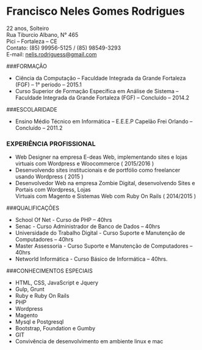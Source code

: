 # Francisco Neles Gomes Rodrigues
22 anos, Solteiro <br />
Rua Tiburcio Albano, N° 465<br />
Pici – Fortaleza – CE<br />
Contato: (85) 99956-5125 / (85) 98549-3293 <br />
E-mail: nelis.rodriguess@gmail.com<br />

###FORMAÇÃO
* Ciência da Computação – Faculdade Integrada da Grande Fortaleza (FGF) – 1° período – 2015.1<br />
* Curso Superior de Formação Específica em Análise de Sistema – Faculdade Integrada da Grande Fortaleza (FGF) – Concluído – 2014.2<br />

###ESCOLARIDADE
* Ensino Médio Técnico em Informática – E.E.E.P Capelão Frei Orlando – Concluído – 2011.2 <br />

### EXPERIÊNCIA PROFISSIONAL
* Web Designer na empresa E-deas Web, implementando sites e lojas virtuais com Wordpress e Woocommerce ( 2015/2016 )<br />
* Desenvolvendo sites institucionais e de portfólio como freelancer usando Wordpress ( 2015 )<br />
* Desenvolvedor Web na empresa Zombie Digital, desenvolvendo Sites e Portais com Wordpress, Lojas<br />
Virtuais com Magento e Sistemas Web com Ruby On Rails ( 2014/2015 )<br />

###QUALIFICAÇÕES
* School Of Net - Curso de PHP – 40hrs<br />
* Senac - Curso Administrador de Banco de Dados – 40hrs<br />
* Universidade do Trabalho Digital - Curso Suporte e Manutenção de Computadores – 40hrs<br />
* Master Assessoria - Curso Suporte e Manutenção de Computadores – 40hrs<br />
* Networld Informática - Curso Básico de Informática – 40hrs.<br />

###CONHECIMENTOS ESPECIAIS
* HTML, CSS, JavaScript e Jquery<br />
* Gulp, Grunt<br />
* Ruby e Ruby On Rails<br />
* PHP<br />
* Wordpress<br />
* Magento<br />
* Mysql e Postgresql<br />
* Bootstrap, Foundation e Gumby<br />
* GIT<br />
* Convivência de desenvolvimento em ambiente linux e mac <br />
